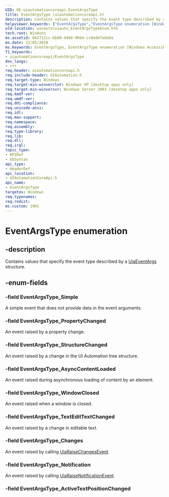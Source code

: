 ```yaml
---
UID: NE:uiautomationcoreapi.EventArgsType
title: EventArgsType (uiautomationcoreapi.h)
description: Contains values that specify the event type described by a UiaEventArgs structure.helpviewer_keywords: ["EventArgsType","EventArgsType enumeration [Windows Accessibility]","EventArgsType_AsyncContentLoaded","EventArgsType_Changes","EventArgsType_Notification","EventArgsType_PropertyChanged","EventArgsType_Simple","EventArgsType_StructureChanged","EventArgsType_TextEditTextChanged","EventArgsType_WindowClosed","uiauto.uiauto_EventArgsTypeEnum","uiauto_EventArgsTypeEnum","uiautomationcoreapi/EventArgsType","uiautomationcoreapi/EventArgsType_AsyncContentLoaded","uiautomationcoreapi/EventArgsType_Changes","uiautomationcoreapi/EventArgsType_Notification","uiautomationcoreapi/EventArgsType_PropertyChanged","uiautomationcoreapi/EventArgsType_Simple","uiautomationcoreapi/EventArgsType_StructureChanged","uiautomationcoreapi/EventArgsType_TextEditTextChanged","uiautomationcoreapi/EventArgsType_WindowClosed","winauto.uiauto_EventArgsTypeEnum"]
old-location: winauto\uiauto_EventArgsTypeEnum.htm
tech.root: WinAuto
ms.assetid: b62712cc-bb00-44b0-9664-cc8edbfabb0a
ms.date: 12/05/2018
ms.keywords: EventArgsType, EventArgsType enumeration [Windows Accessibility], EventArgsType_AsyncContentLoaded, EventArgsType_Changes, EventArgsType_Notification, EventArgsType_PropertyChanged, EventArgsType_Simple, EventArgsType_StructureChanged, EventArgsType_TextEditTextChanged, EventArgsType_WindowClosed, uiauto.uiauto_EventArgsTypeEnum, uiauto_EventArgsTypeEnum, uiautomationcoreapi/EventArgsType, uiautomationcoreapi/EventArgsType_AsyncContentLoaded, uiautomationcoreapi/EventArgsType_Changes, uiautomationcoreapi/EventArgsType_Notification, uiautomationcoreapi/EventArgsType_PropertyChanged, uiautomationcoreapi/EventArgsType_Simple, uiautomationcoreapi/EventArgsType_StructureChanged, uiautomationcoreapi/EventArgsType_TextEditTextChanged, uiautomationcoreapi/EventArgsType_WindowClosed, winauto.uiauto_EventArgsTypeEnum
f1_keywords:
- uiautomationcoreapi/EventArgsType
dev_langs:
- c++
req.header: uiautomationcoreapi.h
req.include-header: UIAutomation.h
req.target-type: Windows
req.target-min-winverclnt: Windows XP [desktop apps only]
req.target-min-winversvr: Windows Server 2003 [desktop apps only]
req.kmdf-ver: 
req.umdf-ver: 
req.ddi-compliance: 
req.unicode-ansi: 
req.idl: 
req.max-support: 
req.namespace: 
req.assembly: 
req.type-library: 
req.lib: 
req.dll: 
req.irql: 
topic_type:
- APIRef
- kbSyntax
api_type:
- HeaderDef
api_location:
- UIAutomationCoreApi.h
api_name:
- EventArgsType
targetos: Windows
req.typenames: 
req.redist: 
ms.custom: 19H1
---
```


# EventArgsType enumeration


## -description


Contains values that specify the event type described by a <a href="https://docs.microsoft.com/windows/desktop/api/uiautomationcoreapi/ns-uiautomationcoreapi-uiaeventargs">UiaEventArgs</a> structure.


## -enum-fields




### -field EventArgsType_Simple

A simple event that does not provide data in the event arguments.


### -field EventArgsType_PropertyChanged

An event raised by a property change.


### -field EventArgsType_StructureChanged

An event raised by a change in the UI Automation tree structure.


### -field EventArgsType_AsyncContentLoaded

An event raised during asynchronous loading of content by an element.


### -field EventArgsType_WindowClosed

An event raised when a window is closed.


### -field EventArgsType_TextEditTextChanged

An event raised by a change in editable text.


### -field EventArgsType_Changes

An event raised by calling <a href="https://docs.microsoft.com/windows/desktop/api/uiautomationcoreapi/nf-uiautomationcoreapi-uiaraisechangesevent">UiaRaiseChangesEvent</a>.


### -field EventArgsType_Notification

An event raised by calling <a href="https://docs.microsoft.com/windows/desktop/api/uiautomationcoreapi/nf-uiautomationcoreapi-uiaraisenotificationevent">UiaRaiseNotificationEvent</a>.


### -field EventArgsType_ActiveTextPositionChanged



